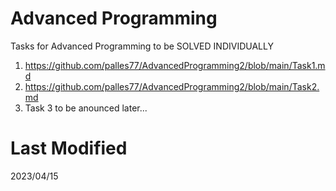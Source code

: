 # Advanced Programming 

Tasks for Advanced Programming to be SOLVED INDIVIDUALLY

1. https://github.com/palles77/AdvancedProgramming2/blob/main/Task1.md
2. https://github.com/palles77/AdvancedProgramming2/blob/main/Task2.md
3. Task 3 to be anounced later...

# Last Modified
2023/04/15

